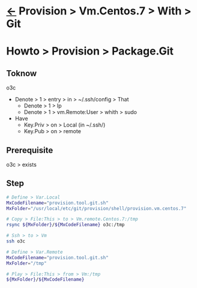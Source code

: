 # [&larr;][Back_Readme] Provision > Vm.Centos.7 > With > Git


# Howto > Provision > Package.Git

## Toknow
o3c
  - Denote > 1 > entry > in > ~/.ssh/config > That
    - Denote > 1 > Ip
    - Denote > 1 > vm.Remote:User > whith > sudo
  - Have
    - Key.Priv > on > Local (in ~/.ssh/)  
    - Key.Pub > on > remote

## Prerequisite
o3c > exists

## Step

```bash
# Define > Var.Local
MxCodeFilename="provision.tool.git.sh"
MxFolder="/usr/local/etc/git/provision/shell/provision.vm.centos.7"

# Copy > File:This > to > Vm.remote.Centos.7:/tmp
rsync ${MxFolder}/${MxCodeFilename} o3c:/tmp

# Ssh > to > Vm
ssh o3c

# Define > Var.Remote
MxCodeFilename="provision.tool.git.sh"
MxFolder="/tmp"

# Play > File:This > from > Vm:/tmp
${MxFolder}/${MxCodeFilename}
```



[//]: #(Reference.Readme)
[Back_Readme]:         ../readme.md (List > Folder)

[File_env]:            ./provision.env.sh
[File_script]:            ./provision.sh